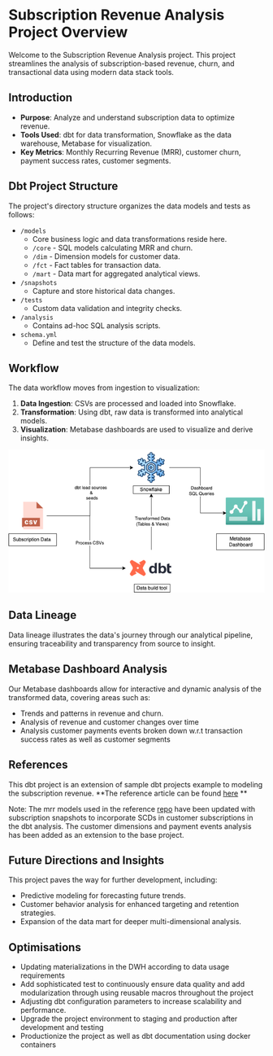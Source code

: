 # Subscription Revenue Analysis Project Overview

Welcome to the Subscription Revenue Analysis project. This project streamlines the analysis of subscription-based revenue, churn, and transactional data using modern data stack tools.

## Introduction

- **Purpose**: Analyze and understand subscription data to optimize revenue.
- **Tools Used**: dbt for data transformation, Snowflake as the data warehouse, Metabase for visualization.
- **Key Metrics**: Monthly Recurring Revenue (MRR), customer churn, payment success rates, customer segments.

## Dbt Project Structure

The project's directory structure organizes the data models and tests as follows:

- `/models`
  - Core business logic and data transformations reside here.
  - `/core` - SQL models calculating MRR and churn.
  - `/dim` - Dimension models for customer data.
  - `/fct` - Fact tables for transaction data.
  - `/mart` - Data mart for aggregated analytical views.
- `/snapshots`
  - Capture and store historical data changes.
- `/tests`
  - Custom data validation and integrity checks.
- `/analysis`
  - Contains ad-hoc SQL analysis scripts.
- `schema.yml`
  - Define and test the structure of the data models.

## Workflow

The data workflow moves from ingestion to visualization:

1. **Data Ingestion**: CSVs are processed and loaded into Snowflake.
2. **Transformation**: Using dbt, raw data is transformed into analytical models.
3. **Visualization**: Metabase dashboards are used to visualize and derive insights.

![workflow](/assets/workflow.png "Project Workflow")

## Data Lineage

Data lineage illustrates the data's journey through our analytical pipeline, ensuring traceability and transparency from source to insight.

## Metabase Dashboard Analysis

Our Metabase dashboards allow for interactive and dynamic analysis of the transformed data, covering areas such as:

- Trends and patterns in revenue and churn.
- Analysis of revenue and customer changes over time
- Analysis customer payments events broken down w.r.t transaction success rates as well as customer segments

## References

This dbt project is an extension of sample dbt projects example to
modeling the subscription revenue. **The reference article can be found [here](https://blog.getdbt.com/modeling-subscription-revenue/)
**

Note: The mrr models used in the reference [repo](https://github.com/dbt-labs/mrr-playbook)
have been updated with subscription snapshots to incorporate SCDs in customer
subscriptions in the dbt analysis. The customer dimensions and payment events analysis
has been added as an extension to the base project.

## Future Directions and Insights

This project paves the way for further development, including:

- Predictive modeling for forecasting future trends.
- Customer behavior analysis for enhanced targeting and retention strategies.
- Expansion of the data mart for deeper multi-dimensional analysis.

## Optimisations

- Updating materializations in the DWH according to data usage requirements
- Add sophisticated test to continuously ensure data quality and add modularization through using reusable macros throughout the project
- Adjusting dbt configuration parameters to increase scalability and performance.
- Upgrade the project environment to staging and production after development and testing
- Productionize the project as well as dbt documentation using docker containers
